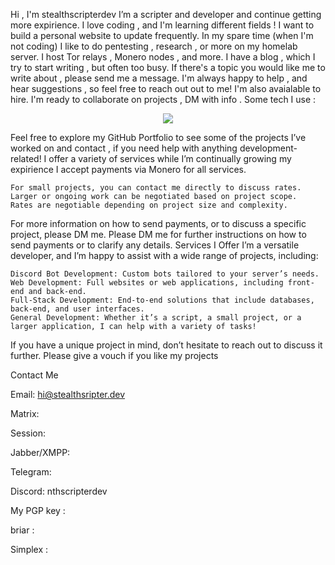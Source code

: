 
Hi , I'm stealthscripterdev
 I’m  a scripter and developer and continue getting more expirience.
 I love coding , and I'm learning different fields ! I want to build a personal website to update frequently.
In my spare time (when I'm not coding) I like to do pentesting , research , or more on my homelab server.
I host Tor relays , Monero nodes , and more.
I have a blog , which I try to start writing , but often too busy. If there's a topic you would like 
me to write about , please send me a message. I'm always happy to help , and hear suggestions , so feel free to reach out out to me!
I'm also avaialable to hire.
I'm ready to collaborate on projects , DM with info .
Some tech I use :
<p align="center">
  <a href="https://skillicons.dev">
    <img src="https://skillicons.dev/icons?i=git,js,html,css,py,visualstudio,pycharm,mint,github,debian," />
  </a>
</p>

Feel free to explore my GitHub Portfolio 
to see some of the projects I’ve worked on and contact , if you need help with anything development-related!
  I offer a variety of services while I’m continually growing my expirience
  I accept payments via Monero for all services.

    For small projects, you can contact me directly to discuss rates.
    Larger or ongoing work can be negotiated based on project scope.
    Rates are negotiable depending on project size and complexity.
For more information on how to send payments, or to discuss a specific project, please DM me.
Please DM me for further instructions on how to send payments or to clarify any details.
Services I Offer
I’m a versatile developer, and I’m happy to assist with a wide range of projects, including:

    Discord Bot Development: Custom bots tailored to your server’s needs.
    Web Development: Full websites or web applications, including front-end and back-end.
    Full-Stack Development: End-to-end solutions that include databases, back-end, and user interfaces.
    General Development: Whether it’s a script, a small project, or a larger application, I can help with a variety of tasks!

If you have a unique project in mind, don’t hesitate to reach out to discuss it further.
Please give a vouch if you like my projects


Contact Me

Email: hi@stealthsripter.dev

Matrix:

Session:

Jabber/XMPP: 

Telegram: 

Discord: nthscripterdev 

My PGP key :

briar :

Simplex :




































